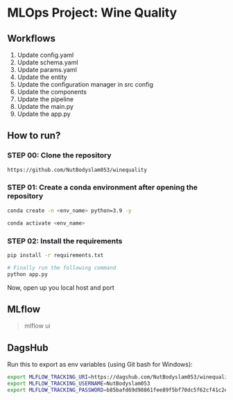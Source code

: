 # MLOps Project: Wine Quality

## Workflows
1. Update config.yaml
2. Update schema.yaml
3. Update params.yaml
4. Update the entity
5. Update the configuration manager in src config
6. Update the components
7. Update the pipeline 
8. Update the main.py
9. Update the app.py

## How to run?
### STEP 00: Clone the repository
```bash
https://github.com/NutBodyslam053/winequality
```
### STEP 01: Create a conda environment after opening the repository
```bash
conda create -n <env_name> python=3.9 -y
```
```bash
conda activate <env_name>
```

### STEP 02: Install the requirements
```bash
pip install -r requirements.txt
```
```bash
# Finally run the following command
python app.py
```
Now, open up you local host and port

## MLflow
> mlflow ui

## DagsHub
Run this to export as env variables (using Git bash for Windows):
```bash
export MLFLOW_TRACKING_URI=https://dagshub.com/NutBodyslam053/winequality.mlflow
export MLFLOW_TRACKING_USERNAME=NutBodyslam053
export MLFLOW_TRACKING_PASSWORD=b85bafd69d98861fee89f5bf70dc5f62cf41c2e5
```